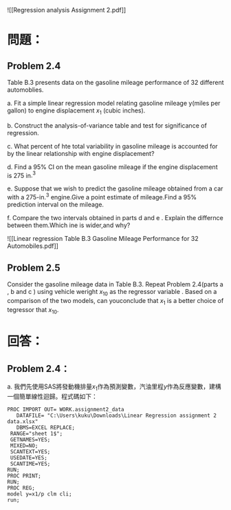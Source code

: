 ![[Regression analysis Assignment 2.pdf]] 
# 問題：
## Problem 2.4
Table B.3 presents data on the gasoline mileage performance of 32 different automoblies.

a. Fit a simple linear regression model relating gasoline mileage y(miles per gallon) to engine displacement $x_1$ (cubic inches).

b. Construct the analysis-of-variance table and test for significance of regression.

c. What percent of hte total variability in gasoline mileage is accounted for by the linear relationship with engine displacement?

d. Find a 95% CI on the mean gasoline mileage if the engine displacement is 275 in$.^3$

e. Suppose that we wish to predict the gasoline mileage obtained from a car with a 275-in$.^3$ engine.Give a point estimate of mileage.Find a 95% prediction interval on the mileage.

f. Compare the two intervals obtained in parts d and e . Explain the differnce between them.Which ine is wider,and why?

![[Linear regression Table B.3 Gasoline Mileage Performance for 32 Automobiles.pdf]]
## Problem 2.5
Consider the gasoline mileage data in Table B.3. Repeat Problem 2.4(parts a , b and c ) using vehicle weright $x_{10}$ as the regressor variable . Based on a comparison of the two models, can youconclude that $x_1$ is a better choice of tegressor that $x_{10}$.

# 回答：
## Problem 2.4：
a. 
我們先使用SAS將發動機排量$x_1$作為預測變數，汽油里程$y$作為反應變數，建構一個簡單線性迴歸。程式碼如下：
```sAS
PROC IMPORT OUT= WORK.assignment2_data 
   DATAFILE= "C:\Users\kuku\Downloads\Linear Regression assignment 2 data.xlsx" 
   DBMS=EXCEL REPLACE;
 RANGE="sheet 1$"; 
 GETNAMES=YES;
 MIXED=NO;
 SCANTEXT=YES;
 USEDATE=YES;
 SCANTIME=YES;
RUN;
PROC PRINT;
RUN;
PROC REG;
model y=x1/p clm cli;
run;
```